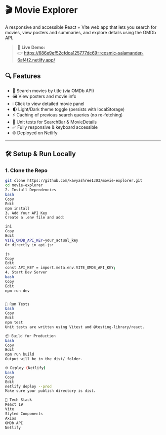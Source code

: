 # 🎬 Movie Explorer

A responsive and accessible React + Vite web app that lets you search for movies, view posters and summaries, and explore details using the OMDb API.

> 🚀 **Live Demo:**  
> 👉 https://686e9ef52cfdca125777dc69--cosmic-salamander-6af4f2.netlify.app/

## 🔍 Features

- 🔎 Search movies by title (via OMDb API)
- 🖼️ View posters and movie info
- ℹ️ Click to view detailed movie panel
- 🌓 Light/Dark theme toggle (persists with localStorage)
- ⚡ Caching of previous search queries (no re-fetching)
- 🧪 Unit tests for SearchBar & MovieDetails
- ✅ Fully responsive & keyboard accessible
- 🌐 Deployed on Netlify

---

## 🛠 Setup & Run Locally

### 1. Clone the Repo

```bash
git clone https://github.com/kavyashree1303/movie-explorer.git
cd movie-explorer
2. Install Dependencies
bash
Copy
Edit
npm install
3. Add Your API Key
Create a .env file and add:

ini
Copy
Edit
VITE_OMDB_API_KEY=your_actual_key
Or directly in api.js:

js
Copy
Edit
const API_KEY = import.meta.env.VITE_OMDB_API_KEY;
4. Start Dev Server
bash
Copy
Edit
npm run dev


🧪 Run Tests
bash
Copy
Edit
npm test
Unit tests are written using Vitest and @testing-library/react.

📦 Build for Production
bash
Copy
Edit
npm run build
Output will be in the dist/ folder.

🌐 Deploy (Netlify)
bash
Copy
Edit
netlify deploy --prod
Make sure your publish directory is dist.

📄 Tech Stack
React 19
Vite
Styled Components
Axios
OMDb API
Netlify
